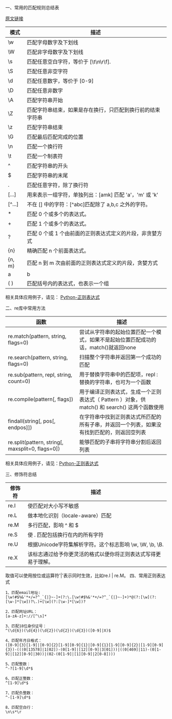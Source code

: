 一、常用的匹配规则总结表

[原文链接](https://www.jianshu.com/p/7fa6fe0b39af)

模式 |	描述
----|-------
\w 	| 匹配字母数字及下划线
\W 	| 匹配非字母数字及下划线
\s 	| 匹配任意空白字符，等价于 [\t\n\r\f].
\S | 匹配任意非空字符
\d 	| 匹配任意数字，等价于 [0-9]
\D | 匹配任意非数字
\A 	| 匹配字符串开始
\Z 	| 匹配字符串结束，如果是存在换行，只匹配到换行前的结束字符串
\z 	| 匹配字符串结束
\G 	| 匹配最后匹配完成的位置
\n 	| 匹配一个换行符
\t 	| 匹配一个制表符
^ 	| 匹配字符串的开头
$ 	| 匹配字符串的末尾
. 	| 匹配任意字符，除了换行符
[...] |	用来表示一组字符，单独列出：[amk] 匹配 'a'，'m' 或 'k'
[^...] |	不在 [] 中的字符：[^abc]匹配除了 a,b,c 之外的字符。
* |	 匹配 0 个或多个的表达式。
+ 	| 匹配 1 个或多个的表达式。
? 	| 匹配 0 个或 1 个由前面的正则表达式定义的片段，非贪婪方式
{n} |	精确匹配 n 个前面表达式。
{n, m} | 	匹配 n 到 m 次由前面的正则表达式定义的片段，贪婪方式
a | b 	| 匹配 a 或 b
( ) 	| 匹配括号内的表达式，也表示一个组

相关具体应用例子，请见：
[Python-正则表达式](https://www.jianshu.com/p/773c32dcd254)



二、re库中常用方法

函数 |	描述
-----|------
re.match(pattern, string, flags=0) |	尝试从字符串的起始位置匹配一个模式，如果不是起始位置匹配成功的话，match()就返回none
re.search(pattern, string, flags=0) |	扫描整个字符串并返回第一个成功的匹配
re.sub(pattern, repl, string, count=0) |	用于替换字符串中的匹配项，repl : 替换的字符串，也可为一个函数
re.compile(pattern[, flags]) |	用于编译正则表达式，生成一个正则表达式（ Pattern ）对象，供 match() 和 search() 这两个函数使用
findall(string[, pos[, endpos]]) |	在字符串中找到正则表达式所匹配的所有子串，并返回一个列表，如果没有找到匹配的，则返回空列表
re.split(pattern, string[, maxsplit=0, flags=0]) |	能够匹配的子串将字符串分割后返回列表

相关具体应用例子，请见：[Python-正则表达式](https://www.jianshu.com/p/773c32dcd254)

三、修饰符总结

修饰符 	| 描述
------|-----
re.I |	使匹配对大小写不敏感
re.L |	做本地化识别（locale-aware）匹配
re.M |	多行匹配，影响 ^ 和 $
re.S |	使 . 匹配包括换行在内的所有字符
re.U |	根据Unicode字符集解析字符。这个标志影响 \w, \W, \b, \B.
re.X |	该标志通过给予你更灵活的格式以便你将正则表达式写得更易于理解。

取值可以使用按位或运算符'|'表示同时生效，比如re.I | re.M。
四、常用正则表达式

```
1、匹配email地址:
[\w!#$%&'*+/=?^_`{|}~-]+(?:\.[\w!#$%&'*+/=?^_`{|}~-]+)*@(?:[\w](?:[\w-]*[\w])?\.)+[\w](?:[\w-]*[\w])?

2、匹配网址URL：
[a-zA-z]+://[^\s]*

3、匹配18位身份证号：
^(\d{6})(\d{4})(\d{2})(\d{2})(\d{3})([0-9]|X)$

4、匹配年月日格式：
([0-9]{3}[1-9]|[0-9]{2}[1-9][0-9]{1}|[0-9]{1}[1-9][0-9]{2}|[1-9][0-9]{3})-(((0[13578]|1[02])-(0[1-9]|[12][0-9]|3[01]))|((0[469]|11)-(0[1-9]|[12][0-9]|30))|(02-(0[1-9]|[1][0-9]|2[0-8])))

5、匹配整数：
^-?[1-9]\d*$

6、匹配正整数：
^[1-9]\d*$

7、匹配负整数：
^-[1-9]\d*$

8、匹配空白行：
\n\s*\r

```

